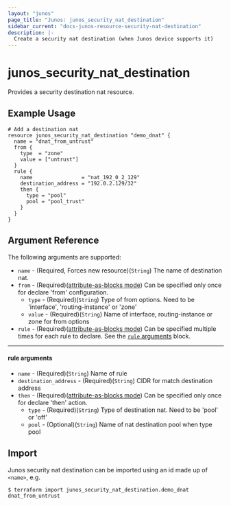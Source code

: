 ```yaml
---
layout: "junos"
page_title: "Junos: junos_security_nat_destination"
sidebar_current: "docs-junos-resource-security-nat-destination"
description: |-
  Create a security nat destination (when Junos device supports it)
---
```


# junos_security_nat_destination

Provides a security destination nat resource.

## Example Usage

```hcl
# Add a destination nat
resource junos_security_nat_destination "demo_dnat" {
  name = "dnat_from_untrust"
  from {
    type  = "zone"
    value = ["untrust"]
  }
  rule {
    name                = "nat_192_0_2_129"
    destination_address = "192.0.2.129/32"
    then {
      type = "pool"
      pool = "pool_trust"
    }
  }
}
```

## Argument Reference

The following arguments are supported:

* `name` - (Required, Forces new resource)(`String`) The name of destination nat.
* `from` - (Required)([attribute-as-blocks mode](https://www.terraform.io/docs/configuration/attr-as-blocks.html)) Can be specified only once for declare 'from' configuration.
  * `type` - (Required)(`String`) Type of from options. Need to be 'interface', 'routing-instance' or 'zone'
  * `value`  - (Required)(`String`) Name of interface, routing-instance or zone for from options
* `rule` - (Required)([attribute-as-blocks mode](https://www.terraform.io/docs/configuration/attr-as-blocks.html)) Can be specified multiple times for each rule to declare. See the [`rule` arguments](#rule-arguments) block.

---
#### rule arguments
* `name` - (Required)(`String`) Name of rule
* `destination_address` - (Required)(`String`) CIDR for match destination address
* `then` - (Required)([attribute-as-blocks mode](https://www.terraform.io/docs/configuration/attr-as-blocks.html)) Can be specified only once for declare 'then' action.
  * `type` - (Required)(`String`) Type of destination nat. Need to be 'pool' or 'off'
  * `pool` - (Optional)(`String`) Name of nat destination pool when type pool

## Import

Junos security nat destination can be imported using an id made up of `<name>`, e.g.

```
$ terraform import junos_security_nat_destination.demo_dnat dnat_from_untrust
```
